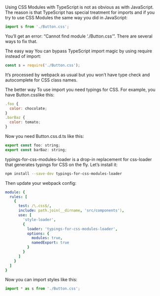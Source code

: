 Using CSS Modules with TypeScript is not as obvious as with JavaScript. The reason is that TypeScript has special treatment for imports and if you try to use CSS Modules the same way you did in JavaScript:

``` js
import s from './Button.css';
```

You’ll get an error: “Cannot find module ‘./Button.css’”. There are several ways to fix that.

The easy way
You can bypass TypeScript import magic by using require instead of import:

``` js
const s = require('./Button.css');
```

It’s processed by webpack as usual but you won’t have type check and autocomplete for CSS class names.

The better way
To use import you need typings for CSS. For example, you have Button.csslike this:

``` js
.foo {
  color: chocolate;
}
.barBaz {
  color: tomato;
}
```

Now you need Button.css.d.ts like this:

``` js
export const foo: string;
export const barBaz: string;
```

typings-for-css-modules-loader is a drop-in replacement for css-loader that generates typings for CSS on the fly. Let’s install it:

``` bash
npm install --save-dev typings-for-css-modules-loader
```

Then update your webpack config:
``` yml
module: {
  rules: [
    {
      test: /\.css$/,
      include: path.join(__dirname, 'src/components'),
      use: [
        'style-loader',
        {
          loader: 'typings-for-css-modules-loader',
          options: {
            modules: true,
            namedExport: true
          }
        }
      ]
    }
  ]
}
```
Now you can import styles like this:

``` js
import * as s from './Button.css';
```